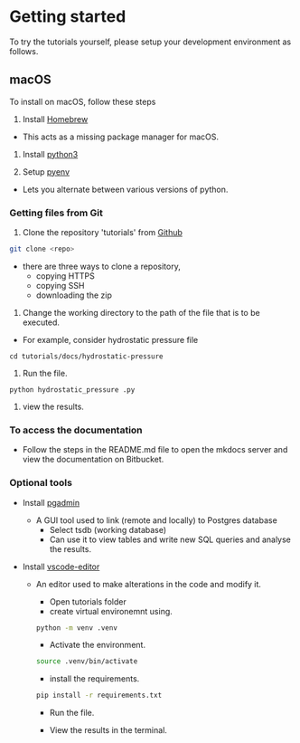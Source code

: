 # Getting started

To try the tutorials yourself, please setup your development environment as follows.

## macOS

To install on macOS, follow these steps

1. Install [Homebrew](https://brew.sh/)

- This acts as a missing package manager for macOS.

1. Install [python3](https://formulae.brew.sh/formula/python@3.9)

1. Setup [pyenv](https://github.com/pyenv/pyenv)

- Lets you alternate between various versions of python.

### Getting files from Git

1. Clone the repository 'tutorials' from [Github](https://github.com/TOKU-Systems/tutorials)

```sh
git clone <repo>
```

- there are three ways to clone a repository,
    - copying HTTPS
    - copying SSH
    - downloading the zip

1. Change the working directory to the path of the file that is to be executed.

- For example, consider hydrostatic pressure file

`cd tutorials/docs/hydrostatic-pressure`

1. Run the file.

`python hydrostatic_pressure .py`

1. view the results.

### To access the documentation

- Follow the steps in the README.md file to open the mkdocs server and view the
documentation on Bitbucket.

### Optional tools

- Install [pgadmin](https://www.pgadmin.org/download/)
    - A GUI tool used to link (remote and locally) to Postgres database
        - Select tsdb (working database)
        - Can use it to view tables and write new SQL queries and analyse the results.

- Install [vscode-editor](https://code.visualstudio.com/download)
    - An editor used to make alterations in the code and modify it.
        - Open tutorials folder
        - create virtual environemnt using.

        ```sh
        python -m venv .venv
        ```

        - Activate the environment.

        ```sh
        source .venv/bin/activate
        ```

        - install the requirements.

        ```sh
        pip install -r requirements.txt
        ```

        - Run the file.

        - View the results in the terminal.

